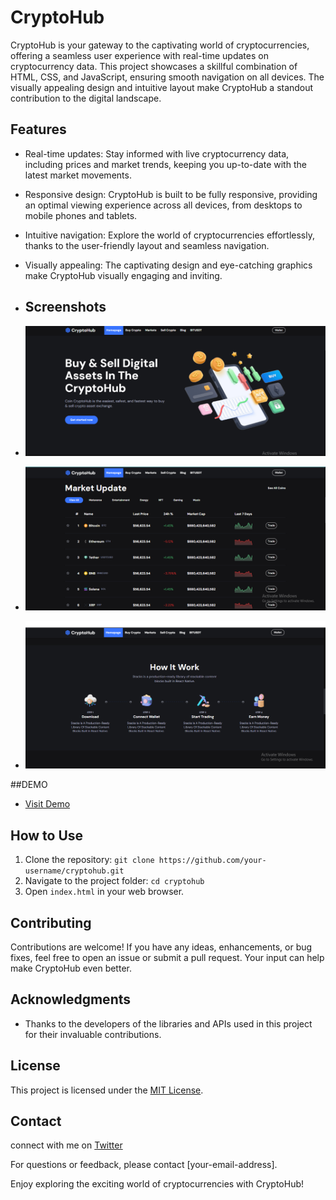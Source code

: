 # CryptoHub

CryptoHub is your gateway to the captivating world of cryptocurrencies, offering a seamless user experience with real-time updates on cryptocurrency data. This project showcases a skillful combination of HTML, CSS, and JavaScript, ensuring smooth navigation on all devices. The visually appealing design and intuitive layout make CryptoHub a standout contribution to the digital landscape.

## Features

- Real-time updates: Stay informed with live cryptocurrency data, including prices and market trends, keeping you up-to-date with the latest market movements.
- Responsive design: CryptoHub is built to be fully responsive, providing an optimal viewing experience across all devices, from desktops to mobile phones and tablets.
- Intuitive navigation: Explore the world of cryptocurrencies effortlessly, thanks to the user-friendly layout and seamless navigation.
- Visually appealing: The captivating design and eye-catching graphics make CryptoHub visually engaging and inviting.

- ## Screenshots

- ![Homepage](https://github.com/francis-codex/CryptoHub/blob/main/img.git.png?raw=true)
- ![Homepage](https://github.com/francis-codex/CryptoHub/blob/main/img.git1.png?raw=true)
- ![Homepage](https://github.com/francis-codex/CryptoHub/blob/main/img.git3.png?raw=true)


##DEMO 
- [Visit Demo](https://francis-codex.github.io/CryptoHub/)

## How to Use

1. Clone the repository: `git clone https://github.com/your-username/cryptohub.git`
2. Navigate to the project folder: `cd cryptohub`
3. Open `index.html` in your web browser.

## Contributing

Contributions are welcome! If you have any ideas, enhancements, or bug fixes, feel free to open an issue or submit a pull request. Your input can help make CryptoHub even better.

## Acknowledgments

- Thanks to the developers of the libraries and APIs used in this project for their invaluable contributions.

## License

This project is licensed under the [MIT License](LICENSE).

## Contact

connect with me on [Twitter](https://twitter.com/francis_codex)

For questions or feedback, please contact [your-email-address].

Enjoy exploring the exciting world of cryptocurrencies with CryptoHub!
